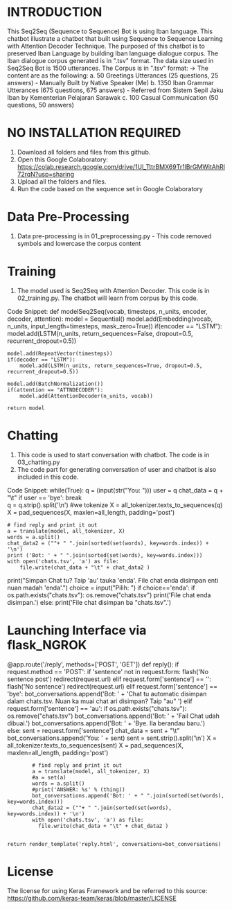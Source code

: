 # INTRODUCTION
This Seq2Seq (Sequence to Sequence) Bot is using Iban language. This chatbot illustrate a chatbot that built using Sequence to Sequence Learning with Attention Decoder Technique. 
The purposed of this chatbot is to preserved Iban Language by building Iban language dialogue corpus. 
The Iban dialogue corpus generated is in ".tsv" format. The data size used in Seq2Seq Bot is 1500 utterances.
The Corpus is in ".tsv" format:
 -> <question> </tab> <answer>
The content are as the following:
a. 50 Greetings Utterances (25 questions, 25 answers) - Manually Built by Native Speaker (Me)
b. 1350 Iban Grammar Utterances (675 questions, 675 answers) - Referred from Sistem Sepil Jaku Iban by Kementerian Pelajaran Sarawak
c. 100 Casual Communication (50 questions, 50 answers)

# NO INSTALLATION REQUIRED
1. Download all folders and files from this github.
2. Open this Google Colaboratory: https://colab.research.google.com/drive/1Ul_TttrBMX69Tr1lBrGMWitAhRl72rqN?usp=sharing
3. Upload all the folders and files.
4. Run the code based on the sequence set in Google Colaboratory

# Data Pre-Processing
1. Data pre-processing is in 01_preprocessing.py - This code removed symbols and lowercase the corpus content

# Training
1. The model used is Seq2Seq with Attention Decoder. This code is in 02_training.py. The chatbot will learn from corpus by this code.

Code Snippet:
def modelSeq2Seq(vocab, timesteps, n_units, encoder, decoder, attention):
    model = Sequential()
    model.add(Embedding(vocab, n_units, input_length=timesteps, mask_zero=True))
    if(encoder == "LSTM"):
        model.add(LSTM(n_units, return_sequences=False, dropout=0.5, recurrent_dropout=0.5))
    
    model.add(RepeatVector(timesteps))
    if(decoder == "LSTM"):
        model.add(LSTM(n_units, return_sequences=True, dropout=0.5, recurrent_dropout=0.5))
    
    model.add(BatchNormalization())
    if(attention == "ATTNDECODER"):
        model.add(AttentionDecoder(n_units, vocab))

    return model

# Chatting
1. This code is used to start conversation with chatbot. The code is in 03_chatting.py
2. The code part for generating conversation of user and chatbot is also included in this code.

Code Snippet:
while(True):
    q = (input(str("You: ")))
    user = q
    chat_data = q + "\t"
    if user == 'bye':
      break   
    q = q.strip().split('\n')
    #we tokenize
    X = all_tokenizer.texts_to_sequences(q)
    X = pad_sequences(X, maxlen=all_length, padding='post')
        
    # find reply and print it out
    a = translate(model, all_tokenizer, X)
    words = a.split()
    chat_data2 = (""+ " ".join(sorted(set(words), key=words.index)) + '\n')
    print ('Bot: ' + " ".join(sorted(set(words), key=words.index)))
    with open('chats.tsv', 'a') as file:
        file.write(chat_data + "\t" + chat_data2 )
print("Simpan Chat tu? Taip 'au' tauka 'enda'. File chat enda disimpan enti nuan madah 'enda'.")
choice = input("Pilih: ")
if choice=='enda':
  if os.path.exists("chats.tsv"):
    os.remove("chats.tsv")
    print('File chat enda disimpan.')
else:
  print('File chat disimpan ba "chats.tsv".')
  
# Launching Interface via flask_NGROK
@app.route('/reply', methods=['POST', 'GET'])
def reply():
    if request.method == 'POST':
        if 'sentence' not in request.form:
            flash('No sentence post')
            redirect(request.url)
        elif request.form['sentence'] == '':
            flash('No sentence')
            redirect(request.url)
        elif request.form['sentence'] == 'bye':
            bot_conversations.append('Bot: ' + 'Chat tu automatic disimpan dalam chats.tsv. Nuan ka muai chat ari disimpan? Taip "au" ')
        elif request.form['sentence'] == 'au':
          if os.path.exists("chats.tsv"):
            os.remove("chats.tsv")
            bot_conversations.append('Bot: ' + 'Fail Chat udah dibuai.') 
            bot_conversations.append('Bot: ' + 'Bye. Ila berandau baru.')     
        else:
            sent = request.form['sentence']
            chat_data = sent + "\t"
            bot_conversations.append('You: ' + sent)
            sent = sent.strip().split('\n')
            X = all_tokenizer.texts_to_sequences(sent)
            X = pad_sequences(X, maxlen=all_length, padding='post')

                
            # find reply and print it out
            a = translate(model, all_tokenizer, X)
            #a = set(a)
            words = a.split()
            #print('ANSWER: %s' % (thing))
            bot_conversations.append('Bot: ' + " ".join(sorted(set(words), key=words.index)))
            chat_data2 = (""+ " ".join(sorted(set(words), key=words.index)) + '\n')
            with open('chats.tsv', 'a') as file:
              file.write(chat_data + "\t" + chat_data2 )
      
           
    return render_template('reply.html', conversations=bot_conversations)

# License
The license for using Keras Framework and be referred to this source: https://github.com/keras-team/keras/blob/master/LICENSE
 
